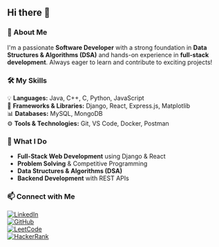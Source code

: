 ## Hi there 👋  

### 🚀 About Me  
I'm a passionate **Software Developer** with a strong foundation in **Data Structures & Algorithms (DSA)** and hands-on experience in **full-stack development**. Always eager to learn and contribute to exciting projects!  

### 🛠️ My Skills  
💡 **Languages:** Java, C++, C, Python, JavaScript  
🔧 **Frameworks & Libraries:** Django, React, Express.js, Matplotlib  
📊 **Databases:** MySQL, MongoDB  
⚙️ **Tools & Technologies:** Git, VS Code, Docker, Postman  

### 🌟 What I Do  
- **Full-Stack Web Development** using Django & React  
- **Problem Solving** & Competitive Programming  
- **Data Structures & Algorithms (DSA)**  
- **Backend Development** with REST APIs  

### 📫 Connect with Me  
[![LinkedIn](https://img.shields.io/badge/-LinkedIn-blue?style=flat&logo=linkedin)](https://www.linkedin.com/in/abhishekhj/)  
[![GitHub](https://img.shields.io/badge/-GitHub-gray?style=flat&logo=github)](https://github.com/Abhishek-HJ/)  
[![LeetCode](https://img.shields.io/badge/-LeetCode-orange?style=flat&logo=leetcode)](https://leetcode.com/abhishekhj/)  
[![HackerRank](https://img.shields.io/badge/-HackerRank-darkgreen?style=flat&logo=hackerrank)](https://www.hackerrank.com/abhishekhj/)    
